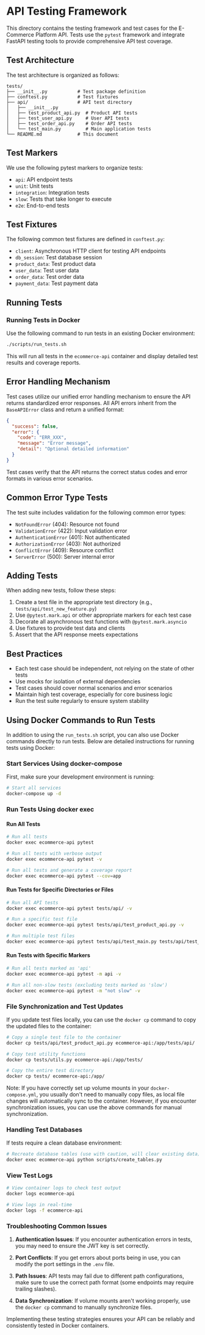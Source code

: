 # API Testing Framework

This directory contains the testing framework and test cases for the E-Commerce Platform API. Tests use the `pytest` framework and integrate FastAPI testing tools to provide comprehensive API test coverage.

## Test Architecture

The test architecture is organized as follows:

```
tests/
├── __init__.py           # Test package definition
├── conftest.py           # Test fixtures
├── api/                  # API test directory
│   ├── __init__.py
│   ├── test_product_api.py  # Product API tests
│   ├── test_user_api.py     # User API tests
│   ├── test_order_api.py    # Order API tests
│   └── test_main.py         # Main application tests
└── README.md             # This document
```

## Test Markers

We use the following pytest markers to organize tests:

- `api`: API endpoint tests
- `unit`: Unit tests
- `integration`: Integration tests
- `slow`: Tests that take longer to execute
- `e2e`: End-to-end tests

## Test Fixtures

The following common test fixtures are defined in `conftest.py`:

- `client`: Asynchronous HTTP client for testing API endpoints
- `db_session`: Test database session
- `product_data`: Test product data
- `user_data`: Test user data
- `order_data`: Test order data
- `payment_data`: Test payment data

## Running Tests

### Running Tests in Docker

Use the following command to run tests in an existing Docker environment:

```bash
./scripts/run_tests.sh
```

This will run all tests in the `ecommerce-api` container and display detailed test results and coverage reports.

## Error Handling Mechanism

Test cases utilize our unified error handling mechanism to ensure the API returns standardized error responses. All API errors inherit from the `BaseAPIError` class and return a unified format:

```json
{
  "success": false,
  "error": {
    "code": "ERR_XXX",
    "message": "Error message",
    "detail": "Optional detailed information"
  }
}
```

Test cases verify that the API returns the correct status codes and error formats in various error scenarios.

## Common Error Type Tests

The test suite includes validation for the following common error types:

- `NotFoundError` (404): Resource not found
- `ValidationError` (422): Input validation error
- `AuthenticationError` (401): Not authenticated
- `AuthorizationError` (403): Not authorized
- `ConflictError` (409): Resource conflict
- `ServerError` (500): Server internal error

## Adding Tests

When adding new tests, follow these steps:

1. Create a test file in the appropriate test directory (e.g., `tests/api/test_new_feature.py`)
2. Use `@pytest.mark.api` or other appropriate markers for each test case
3. Decorate all asynchronous test functions with `@pytest.mark.asyncio`
4. Use fixtures to provide test data and clients
5. Assert that the API response meets expectations

## Best Practices

- Each test case should be independent, not relying on the state of other tests
- Use mocks for isolation of external dependencies
- Test cases should cover normal scenarios and error scenarios
- Maintain high test coverage, especially for core business logic
- Run the test suite regularly to ensure system stability

## Using Docker Commands to Run Tests

In addition to using the `run_tests.sh` script, you can also use Docker commands directly to run tests. Below are detailed instructions for running tests using Docker:

### Start Services Using docker-compose

First, make sure your development environment is running:

```bash
# Start all services
docker-compose up -d
```

### Run Tests Using docker exec

#### Run All Tests

```bash
# Run all tests
docker exec ecommerce-api pytest

# Run all tests with verbose output
docker exec ecommerce-api pytest -v

# Run all tests and generate a coverage report
docker exec ecommerce-api pytest --cov=app
```

#### Run Tests for Specific Directories or Files

```bash
# Run all API tests
docker exec ecommerce-api pytest tests/api/ -v

# Run a specific test file
docker exec ecommerce-api pytest tests/api/test_product_api.py -v

# Run multiple test files
docker exec ecommerce-api pytest tests/api/test_main.py tests/api/test_product_api.py -v
```

#### Run Tests with Specific Markers

```bash
# Run all tests marked as 'api'
docker exec ecommerce-api pytest -m api -v

# Run all non-slow tests (excluding tests marked as 'slow')
docker exec ecommerce-api pytest -m "not slow" -v
```

### File Synchronization and Test Updates

If you update test files locally, you can use the `docker cp` command to copy the updated files to the container:

```bash
# Copy a single test file to the container
docker cp tests/api/test_product_api.py ecommerce-api:/app/tests/api/

# Copy test utility functions
docker cp tests/utils.py ecommerce-api:/app/tests/

# Copy the entire test directory
docker cp tests/ ecommerce-api:/app/
```

Note: If you have correctly set up volume mounts in your `docker-compose.yml`, you usually don't need to manually copy files, as local file changes will automatically sync to the container. However, if you encounter synchronization issues, you can use the above commands for manual synchronization.

### Handling Test Databases

If tests require a clean database environment:

```bash
# Recreate database tables (use with caution, will clear existing data)
docker exec ecommerce-api python scripts/create_tables.py
```

### View Test Logs

```bash
# View container logs to check test output
docker logs ecommerce-api

# View logs in real-time
docker logs -f ecommerce-api
```

### Troubleshooting Common Issues

1. **Authentication Issues**: If you encounter authentication errors in tests, you may need to ensure the JWT key is set correctly.
   
2. **Port Conflicts**: If you get errors about ports being in use, you can modify the port settings in the `.env` file.

3. **Path Issues**: API tests may fail due to different path configurations, make sure to use the correct path format (some endpoints may require trailing slashes).

4. **Data Synchronization**: If volume mounts aren't working properly, use the `docker cp` command to manually synchronize files.

Implementing these testing strategies ensures your API can be reliably and consistently tested in Docker containers. 